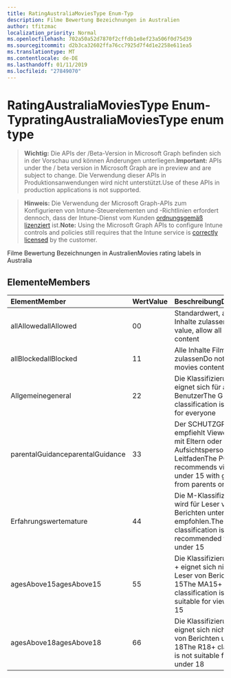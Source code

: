 ```yaml
---
title: RatingAustraliaMoviesType Enum-Typ
description: Filme Bewertung Bezeichnungen in Australien
author: tfitzmac
localization_priority: Normal
ms.openlocfilehash: 702a50a52d7870f2cffdb1e8ef23a506f0d75d39
ms.sourcegitcommit: d2b3ca32602ffa76cc7925d7f4d1e2258e611ea5
ms.translationtype: MT
ms.contentlocale: de-DE
ms.lasthandoff: 01/11/2019
ms.locfileid: "27849070"
---
```

# <a name="ratingaustraliamoviestype-enum-type"></a><span data-ttu-id="c23c0-103">RatingAustraliaMoviesType Enum-Typ</span><span class="sxs-lookup"><span data-stu-id="c23c0-103">ratingAustraliaMoviesType enum type</span></span>

> <span data-ttu-id="c23c0-104">**Wichtig:** Die APIs der /Beta-Version in Microsoft Graph befinden sich in der Vorschau und können Änderungen unterliegen.</span><span class="sxs-lookup"><span data-stu-id="c23c0-104">**Important:** APIs under the / beta version in Microsoft Graph are in preview and are subject to change.</span></span> <span data-ttu-id="c23c0-105">Die Verwendung dieser APIs in Produktionsanwendungen wird nicht unterstützt.</span><span class="sxs-lookup"><span data-stu-id="c23c0-105">Use of these APIs in production applications is not supported.</span></span>

> <span data-ttu-id="c23c0-106">**Hinweis:** Die Verwendung der Microsoft Graph-APIs zum Konfigurieren von Intune-Steuerelementen und -Richtlinien erfordert dennoch, dass der Intune-Dienst vom Kunden [ordnungsgemäß lizenziert](https://go.microsoft.com/fwlink/?linkid=839381) ist.</span><span class="sxs-lookup"><span data-stu-id="c23c0-106">**Note:** Using the Microsoft Graph APIs to configure Intune controls and policies still requires that the Intune service is [correctly licensed](https://go.microsoft.com/fwlink/?linkid=839381) by the customer.</span></span>

<span data-ttu-id="c23c0-107">Filme Bewertung Bezeichnungen in Australien</span><span class="sxs-lookup"><span data-stu-id="c23c0-107">Movies rating labels in Australia</span></span>
## <a name="members"></a><span data-ttu-id="c23c0-108">Elemente</span><span class="sxs-lookup"><span data-stu-id="c23c0-108">Members</span></span>
|<span data-ttu-id="c23c0-109">Element</span><span class="sxs-lookup"><span data-stu-id="c23c0-109">Member</span></span>|<span data-ttu-id="c23c0-110">Wert</span><span class="sxs-lookup"><span data-stu-id="c23c0-110">Value</span></span>|<span data-ttu-id="c23c0-111">Beschreibung</span><span class="sxs-lookup"><span data-stu-id="c23c0-111">Description</span></span>|
|:---|:---|:---|
|<span data-ttu-id="c23c0-112">allAllowed</span><span class="sxs-lookup"><span data-stu-id="c23c0-112">allAllowed</span></span>|<span data-ttu-id="c23c0-113">0</span><span class="sxs-lookup"><span data-stu-id="c23c0-113">0</span></span>|<span data-ttu-id="c23c0-114">Standardwert, alle Filme Inhalte zulassen</span><span class="sxs-lookup"><span data-stu-id="c23c0-114">Default value, allow all movies content</span></span>|
|<span data-ttu-id="c23c0-115">allBlocked</span><span class="sxs-lookup"><span data-stu-id="c23c0-115">allBlocked</span></span>|<span data-ttu-id="c23c0-116">1</span><span class="sxs-lookup"><span data-stu-id="c23c0-116">1</span></span>|<span data-ttu-id="c23c0-117">Alle Inhalte Filme nicht zulassen</span><span class="sxs-lookup"><span data-stu-id="c23c0-117">Do not allow any movies content</span></span>|
|<span data-ttu-id="c23c0-118">Allgemeine</span><span class="sxs-lookup"><span data-stu-id="c23c0-118">general</span></span>|<span data-ttu-id="c23c0-119">2</span><span class="sxs-lookup"><span data-stu-id="c23c0-119">2</span></span>|<span data-ttu-id="c23c0-120">Die Klassifizierung G eignet sich für alle Benutzer</span><span class="sxs-lookup"><span data-stu-id="c23c0-120">The G classification is suitable for everyone</span></span>|
|<span data-ttu-id="c23c0-121">parentalGuidance</span><span class="sxs-lookup"><span data-stu-id="c23c0-121">parentalGuidance</span></span>|<span data-ttu-id="c23c0-122">3</span><span class="sxs-lookup"><span data-stu-id="c23c0-122">3</span></span>|<span data-ttu-id="c23c0-123">Der SCHUTZGRUPPE empfiehlt Viewer unter 15 mit Eltern oder Aufsichtspersonen-Leitfaden</span><span class="sxs-lookup"><span data-stu-id="c23c0-123">The PG recommends viewers under 15 with guidance from parents or guardians</span></span>|
|<span data-ttu-id="c23c0-124">Erfahrungswerte</span><span class="sxs-lookup"><span data-stu-id="c23c0-124">mature</span></span>|<span data-ttu-id="c23c0-125">4</span><span class="sxs-lookup"><span data-stu-id="c23c0-125">4</span></span>|<span data-ttu-id="c23c0-126">Die M-Klassifizierung wird für Leser von Berichten unter 15 nicht empfohlen.</span><span class="sxs-lookup"><span data-stu-id="c23c0-126">The M classification is not recommended for viewers under 15</span></span>|
|<span data-ttu-id="c23c0-127">agesAbove15</span><span class="sxs-lookup"><span data-stu-id="c23c0-127">agesAbove15</span></span>|<span data-ttu-id="c23c0-128">5</span><span class="sxs-lookup"><span data-stu-id="c23c0-128">5</span></span>|<span data-ttu-id="c23c0-129">Die Klassifizierung MA15 + eignet sich nicht für Leser von Berichten unter 15</span><span class="sxs-lookup"><span data-stu-id="c23c0-129">The MA15+ classification is not suitable for viewers under 15</span></span>|
|<span data-ttu-id="c23c0-130">agesAbove18</span><span class="sxs-lookup"><span data-stu-id="c23c0-130">agesAbove18</span></span>|<span data-ttu-id="c23c0-131">6</span><span class="sxs-lookup"><span data-stu-id="c23c0-131">6</span></span>|<span data-ttu-id="c23c0-132">Die Klassifizierung R18 + eignet sich nicht für Leser von Berichten unter 18</span><span class="sxs-lookup"><span data-stu-id="c23c0-132">The R18+ classification is not suitable for viewers under 18</span></span>|





